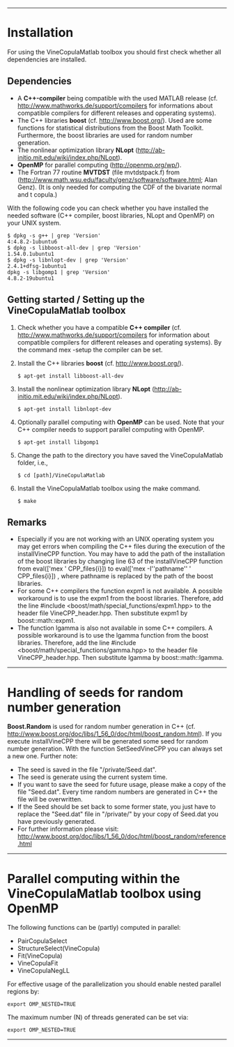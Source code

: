 
---

# Installation

For using the VineCopulaMatlab toolbox you should first check whether all dependencies are installed.

## Dependencies
  * A **C++-compiler** being compatible with the used MATLAB release (cf.
    http://www.mathworks.de/support/compilers for informations about
    compatible compilers for different releases and opperating systems).
  * The C++ libraries **boost** (cf. http://www.boost.org/). Used are some functions for statistical distributions from the Boost Math Toolkit. Furthermore, the boost libraries are used for random number generation.
  * The nonlinear optimization library **NLopt** (http://ab-initio.mit.edu/wiki/index.php/NLopt).
  * **OpenMP** for parallel computing (http://openmp.org/wp/).
  * The Fortran 77 routine **MVTDST** (file mvtdstpack.f) from (http://www.math.wsu.edu/faculty/genz/software/software.html; Alan Genz). (It is only needed for computing the CDF of the bivariate normal and t copula.)
  
With the following code you can check whether you have installed the needed software (C++ compiler, boost libraries, NLopt and OpenMP) on your UNIX system.

    $ dpkg -s g++ | grep 'Version'
    4:4.8.2-1ubuntu6
    $ dpkg -s libboost-all-dev | grep 'Version'
    1.54.0.1ubuntu1
    $ dpkg -s libnlopt-dev | grep 'Version'
    2.4.1+dfsg-1ubuntu1
    dpkg -s libgomp1 | grep 'Version'
    4.8.2-19ubuntu1

## Getting started / Setting up the VineCopulaMatlab toolbox
 1. Check whether you have a compatible **C++ compiler** (cf. http://www.mathworks.de/support/compilers for information about compatible compilers for different releases and operating systems). By the command mex -setup the compiler can be set.
 2. Install the C++ libraries **boost** (cf. http://www.boost.org/).
 
    ```$ apt-get install libboost-all-dev```
 
 3. Install the nonlinear optimization library **NLopt** (http://ab-initio.mit.edu/wiki/index.php/NLopt).
 
    ```$ apt-get install libnlopt-dev```
 
 4. Optionally parallel computing with **OpenMP** can be used. Note that your C++ compiler needs to support parallel computing with OpenMP.
 
    ```$ apt-get install libgomp1```
 
 5. Change the path to the directory you have saved the VineCopulaMatlab folder, i.e.,
 
    ```$ cd [path]/VineCopulaMatlab```
 
 6. Install the VineCopulaMatlab toolbox using the make command.
 
    ```$ make```
  
## Remarks  
  * Especially if you are not working with an UNIX operating system you may
    get errors when compiling the C++ files during the execution of the
    installVineCPP function. You may have to add the path of the installation
    of the boost libraries by changing line 63 of the installVineCPP function
    from eval(['mex ' CPP_files{i}]) to eval(['mex -I''pathname'' ' CPP_files{i}]) , where pathname is replaced by the path of the boost libraries.
  * For some C++ compilers the function expm1 is not available. A
    possible workaround is to use the expm1 from the boost libraries.
    Therefore, add the line #include <boost/math/special_functions/expm1.hpp> 
    to the header file VineCPP_header.hpp. Then substitute expm1 by boost::math::expm1.
  * The function lgamma is also not available in some C++ compilers. A
    possible workaround is to use the lgamma function from the boost libraries.
    Therefore, add the line #include <boost/math/special_functions/gamma.hpp> 
    to the header file VineCPP_header.hpp. Then substitute lgamma
    by boost::math::lgamma.
    
---
    
# Handling of seeds for random number generation
**Boost.Random** is used for random number generation in C++ (cf. http://www.boost.org/doc/libs/1_56_0/doc/html/boost_random.html). If you execute installVineCPP there will be generated some seed for random number generation. With the function SetSeedVineCPP you can always set a new one. Further note:

* The seed is saved in the file "/private/Seed.dat".
* The seed is generate using the current system time.
* If you want to save the seed for future usage, please make a copy
          of the file "Seed.dat". Every time random numbers are generated in
          C++ the file will be overwritten.
* If the Seed should be set back to some former state, you just have
          to replace the "Seed.dat" file in "/private/" by your copy of
          Seed.dat you have previously generated.
* For further information please visit:
           http://www.boost.org/doc/libs/1_56_0/doc/html/boost_random/reference.html

---

# Parallel computing within the VineCopulaMatlab toolbox using OpenMP
The following functions can be (partly) computed in parallel:

* PairCopulaSelect
* StructureSelect(VineCopula)
* Fit(VineCopula)
* VineCopulaFit
* VineCopulaNegLL

For effective usage of the parallelization you should enable nested parallel regions by:
    
    export OMP_NESTED=TRUE

The maximum number (N) of threads generated can be set via:

    export OMP_NESTED=TRUE
  
---